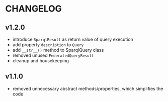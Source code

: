 # CHANGELOG

## v1.2.0

- introduce `SparqlResult` as return value of query execution
- add property `description` to `Query`
- add `__str__()` method to SparqlQuery class
- removed unused `FederatedQueryResult`
- cleanup and housekeeping

## v1.1.0

- removed unnecessary abstract methods/properties, which simplifies the code